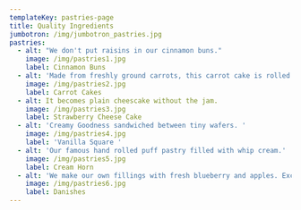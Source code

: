 ```yaml
---
templateKey: pastries-page
title: Quality Ingredients
jumbotron: /img/jumbotron_pastries.jpg
pastries:
  - alt: "We don't put raisins in our cinnamon buns."
    image: /img/pastries1.jpg
    label: Cinnamon Buns
  - alt: 'Made from freshly ground carrots, this carrot cake is rolled in roasted coconuts, and topped with handmade vanilla buttercream.'
    image: /img/pastries2.jpg
    label: Carrot Cakes
  - alt: It becomes plain cheescake without the jam.
    image: /img/pastries3.jpg
    label: Strawberry Cheese Cake
  - alt: 'Creamy Goodness sandwiched between tiny wafers. '
    image: /img/pastries4.jpg
    label: 'Vanilla Square '
  - alt: 'Our famous hand rolled puff pastry filled with whip cream.'
    image: /img/pastries5.jpg
    label: Cream Horn
  - alt: 'We make our own fillings with fresh blueberry and apples. Except the lemon.'
    image: /img/pastries6.jpg
    label: Danishes
---
```

